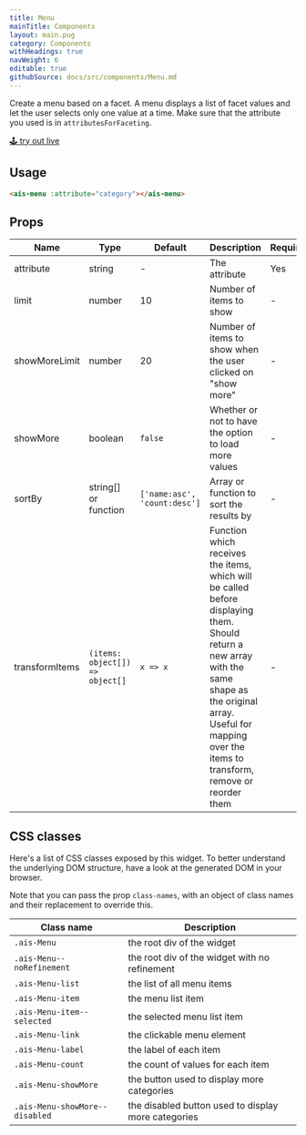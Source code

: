 ```yaml
---
title: Menu
mainTitle: Components
layout: main.pug
category: Components
withHeadings: true
navWeight: 6
editable: true
githubSource: docs/src/components/Menu.md
---
```


Create a menu based on a facet. A menu displays a list of facet values and let the user selects only one value at a time. Make sure that the attribute you used is in `attributesForFaceting`.

<a class="btn btn-static-theme" href="stories/?selectedKind=Menu">🕹 try out live</a>

## Usage

```html
<ais-menu :attribute="category"></ais-menu>
```

## Props

Name | Type | Default | Description | Required
---|---|---|---|---
attribute | string | - | The attribute | Yes
limit | number | 10 | Number of items to show | -
showMoreLimit | number | 20 | Number of items to show when the user clicked on "show more" | -
showMore | boolean | `false` | Whether or not to have the option to load more values | -
sortBy | string[] or function | `['name:asc', 'count:desc']` | Array or function to sort the results by | -
transformItems | `(items: object[]) => object[]` | `x => x` | Function which receives the items, which will be called before displaying them. Should return a new array with the same shape as the original array. Useful for mapping over the items to transform, remove or reorder them | -

## CSS classes

Here's a list of CSS classes exposed by this widget. To better understand the underlying DOM structure, have a look at the generated DOM in your browser.

Note that you can pass the prop `class-names`, with an object of class names and their replacement to override this.

Class name | Description
---|---
`.ais-Menu` | the root div of the widget
`.ais-Menu--noRefinement` | the root div of the widget with no refinement
`.ais-Menu-list` | the list of all menu items
`.ais-Menu-item` | the menu list item
`.ais-Menu-item--selected` | the selected menu list item
`.ais-Menu-link` | the clickable menu element
`.ais-Menu-label` | the label of each item
`.ais-Menu-count` | the count of values for each item
`.ais-Menu-showMore` | the button used to display more categories
`.ais-Menu-showMore--disabled` | the disabled button used to display more categories
